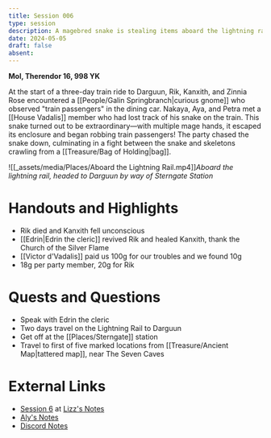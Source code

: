```yaml
---
title: Session 006
type: session
description: A magebred snake is stealing items aboard the lightning rail train.
date: 2024-05-05
draft: false
absent:
---
```

**Mol, Therendor 16, 998 YK**

At the start of a three-day train ride to Darguun, Rik, Kanxith, and Zinnia Rose encountered a [[People/Galin Springbranch|curious gnome]] who observed "train passengers" in the dining car. Nakaya, Aya, and Petra met a [[House Vadalis]] member who had lost track of his snake on the train. This snake turned out to be extraordinary—with multiple mage hands, it escaped its enclosure and began robbing train passengers! The party chased the snake down, culminating in a fight between the snake and skeletons crawling from a [[Treasure/Bag of Holding|bag]].

 ![[_assets/media/Places/Aboard the Lightning Rail.mp4]]*Aboard the lightning rail, headed to Darguun by way of Sterngate Station*
 
# Handouts and Highlights 
- Rik died and Kanxith fell unconscious  
- [[Edrin|Edrin the cleric]] revived Rik and healed Kanxith, thank the Church of the Silver Flame  
- [[Victor d'Vadalis]] paid us 100g for our troubles and we found 10g  
- 18g per party member, 20g for Rik
# Quests and Questions
- Speak with Edrin the cleric  
- Two days travel on the Lightning Rail to Darguun  
- Get off at the [[Places/Sterngate]] station  
- Travel to first of five marked locations from [[Treasure/Ancient Map|tattered map]], near The Seven Caves
# External Links
- [Session 6](https://docs.google.com/document/d/1J33aBWlHE9Q3B2MMNnUZiaMUoW-X7qpKUtETTQmvalc/edit#heading=h.9qu2ogjdf0tu) at [Lizz's Notes](https://docs.google.com/document/d/1J33aBWlHE9Q3B2MMNnUZiaMUoW-X7qpKUtETTQmvalc/edit)
- [Aly's Notes](https://docs.google.com/document/d/1fSQjHnHHLE2g8VXjjjo7_mex3K2nn8vOA5Q_iREG5QU/edit)
- [Discord Notes](https://discord.com/channels/283480767844057088/1208993465531105380/1234255835358560325)